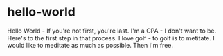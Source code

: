 # hello-world
Hello World - If you're not first, you're last. 
I'm a CPA - I don't want to be. Here's to the first step in that process. I love golf - to golf is to metitate. I would like to meditate as much as possible. Then I'm free. 

